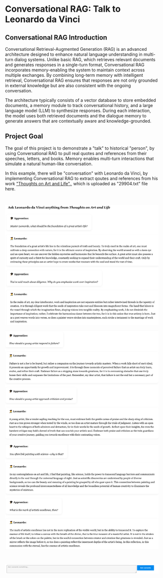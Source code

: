 # Conversational RAG: Talk to Leonardo da Vinci

## Conversational RAG Introduction

Conversational Retrieval-Augmented Generation (RAG) is an advanced architecture designed to enhance natural language understanding in multi-turn dialog systems. Unlike basic RAG, which retrieves relevant documents and generates responses in a single-turn format, Conversational RAG incorporates memory-enabling the system to maintain context across multiple exchanges. By combining long-term memory with intelligent retrieval, Conversational RAG ensures that responses are not only grounded in external knowledge but are also consistent with the ongoing conversation.

The architecture typically consists of a vector database to store embedded documents, a memory module to track conversational history, and a large language model (LLM) to synthesize responses. During each interaction, the model uses both retrieved documents and the dialogue memory to generate answers that are contextually aware and knowledge-grounded. 

## Project Goal

The goal of this project is to demonstrate a "talk" to historical "person", by using Conversational RAG to pull real quotes and references from their speeches, letters, and books. Memory enables multi-turn interactions that simulate a natural human-like conversation.

In this example, there will be "conversation" with Leonardo da Vinci, by implementing Conversational RAG to extract qoutes and references from his work ["Thoughts on Art and Life".](https://www.gutenberg.org/ebooks/29904), which is uploaded as "29904.txt" file here.

<br>

<p align="left">
  <img src="image1.png">
</p>
<p align="left">
  <img src="image2.png">
</p>
<p align="left">
  <img src="image3.png">
</p>
<br>
<p align="left">
  <img src="img-buttons.png">
</p>
